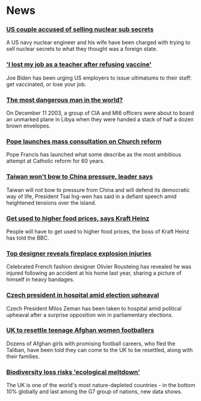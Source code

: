 # News
### [US couple accused of selling nuclear sub secrets](https://www.bbc.com/news/world-us-canada-58863678)
A US navy nuclear engineer and his wife have been charged with trying to sell nuclear secrets to what they thought was a foreign state.
### ['I lost my job as a teacher after refusing vaccine'](https://www.bbc.com/news/world-us-canada-58851205)
Joe Biden has been urging US employers to issue ultimatums to their staff: get vaccinated, or lose your job.
### [The most dangerous man in the world?](https://www.bbc.com/news/world-asia-58857827)
On December 11 2003, a group of CIA and MI6 officers were about to board an unmarked plane in Libya when they were handed a stack of half a dozen brown envelopes. 
### [Pope launches mass consultation on Church reform](https://www.bbc.com/news/world-europe-58862935)
Pope Francis has launched what some describe as the most ambitious attempt at Catholic reform for 60 years.
### [Taiwan won't bow to China pressure, leader says](https://www.bbc.com/news/world-asia-58860365)
Taiwan will not bow to pressure from China and will defend its democratic way of life, President Tsai Ing-wen has said in a defiant speech amid heightened tensions over the island. 
### [Get used to higher food prices, says Kraft Heinz](https://www.bbc.com/news/business-58847275)
People will have to get used to higher food prices, the boss of Kraft Heinz has told the BBC.
### [Top designer reveals fireplace explosion injuries](https://www.bbc.com/news/world-europe-58859030)
Celebrated French fashion designer Olivier Rousteing has revealed he was injured following an accident at his home last year, sharing a picture of himself in heavy bandages. 
### [Czech president in hospital amid election upheaval](https://www.bbc.com/news/world-europe-58863671)
Czech President Milos Zeman has been taken to hospital amid political upheaval after a surprise opposition win in parliamentary elections.
### [UK to resettle teenage Afghan women footballers](https://www.bbc.com/news/world-asia-58862930)
Dozens of Afghan girls with promising football careers, who fled the Taliban, have been told they can come to the UK to be resettled, along with their families.
### [Biodiversity loss risks 'ecological meltdown'](https://www.bbc.com/news/science-environment-58859105)
The UK is one of the world's most nature-depleted countries - in the bottom 10% globally and last among the G7 group of nations, new data shows. 
